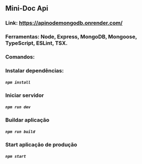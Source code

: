 ## Mini-Doc Api

### Link: https://apinodemongodb.onrender.com/

### Ferramentas: Node, Express, MongoDB, Mongoose, TypeScript, ESLint, TSX.


### Comandos:

### Instalar dependências:
  ##### ```npm install```

### Iniciar servidor
  ##### ```npm run dev```

### Buildar aplicação
  ##### ```npm run build```

### Start aplicação de produção
  ##### ```npm start```

